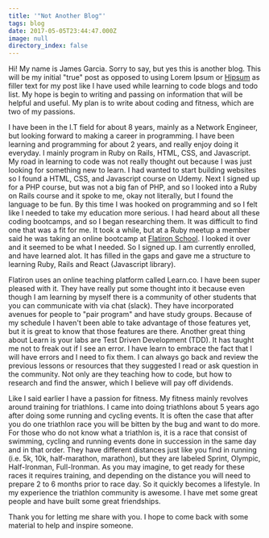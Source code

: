 ```yaml
---
title: '"Not Another Blog"'
tags: blog
date: 2017-05-05T23:44:47.000Z
image: null
directory_index: false
---
```

Hi! My name is James Garcia. Sorry to say, but yes this is another blog. This will be my initial "true" post as opposed to using Lorem Ipsum or [Hipsum](https://hipsum.co) as filler text for my post like I have used while learning to code blogs and todo list. My hope is begin to writing and passing on information that will be helpful and useful. My plan is to write about coding and fitness, which are two of my passions.

I have been in the I.T field for about 8 years, mainly as a Network Engineer, but looking forward to making a career in programming. I have been learning and programming for about 2 years, and really enjoy doing it everyday. I mainly program in Ruby on Rails,  HTML, CSS, and Javascript. My road in learning to code was not really thought out because I was just looking for something new to learn. I had wanted to start building websites so I found a HTML, CSS, and Javascript course on Udemy. Next I signed up for a PHP course, but was not a big fan of PHP, and so I looked into a Ruby on Rails course and it spoke to me, okay not literally, but I found the language to be fun. By this time I was hooked on programming and so I felt like I needed to take my education more serious. I had heard about all these coding bootcamps, and so I began researching them. It was difficult to find one that was a fit for me. It took a while, but at a Ruby meetup a member said he was taking an online bootcamp at [Flatiron School](https://flatironschool.com/). I looked it over and it seemed to be what I needed. So I signed up. I am currently enrolled, and have learned alot. It has filled in the gaps and gave me a structure to learning Ruby, Rails and React (Javascript library).

Flatiron uses an online teaching platform called Learn.co. I have been super pleased with it. They have really put some thought into it because even though I am learning by myself there is a community of other students that you can communicate with via chat (slack). They have incorporated avenues for people to "pair program" and have study groups. Because of my schedule I haven't been able to take advantage of those features yet, but it is great to know that those features are there. Another great thing about Learn is your labs are Test Driven Development (TDD). It has taught me not to freak out if I see an error. I have learn to embrace the fact that I will have errors and I need to fix them. I can always go back and review the previous lessons or resources that they suggested I read or ask question in the community. Not only are they teaching how to code, but how to research and find the answer, which I believe will pay off dividends. 

Like I said earlier I have a passion for fitness. My fitness mainly revolves around training for triathlons. I came into doing triathlons about 5 years ago after doing some running and cycling events. It is often the case that after you do one triathlon race you will be bitten by the bug and want to do more. For those who do not know what a triathlon is, it is a race that consist of swimming, cycling and running events done in succession in the same day and in that order. They have different distances just like you find in running (i.e. 5k, 10k, half-marathon, marathon), but they are labeled Sprint, Olympic, Half-Ironman, Full-Ironman. As you may imagine, to get ready for these races it requires training, and depending on the distance you will need to prepare 2 to 6 months prior to race day. So it quickly becomes a lifestyle. In my experience the triathlon community is awesome. I have met some great people and have built some great friendships.

Thank you for letting me share with you. I hope to come back with some material to help and inspire someone.


